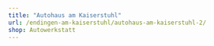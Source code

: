 ```yaml
---
title: "Autohaus am Kaiserstuhl"
url: /endingen-am-kaiserstuhl/autohaus-am-kaiserstuhl-2/
shop: Autowerkstatt
---
```

